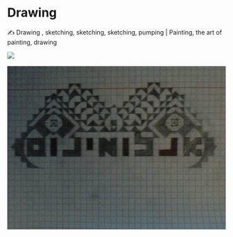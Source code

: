 # Drawing
✍️ Drawing , sketching, sketching, sketching, pumping | Painting, the art of painting, drawing  

![](20171008_092023.png)

![](20171013_175941.jpg)
